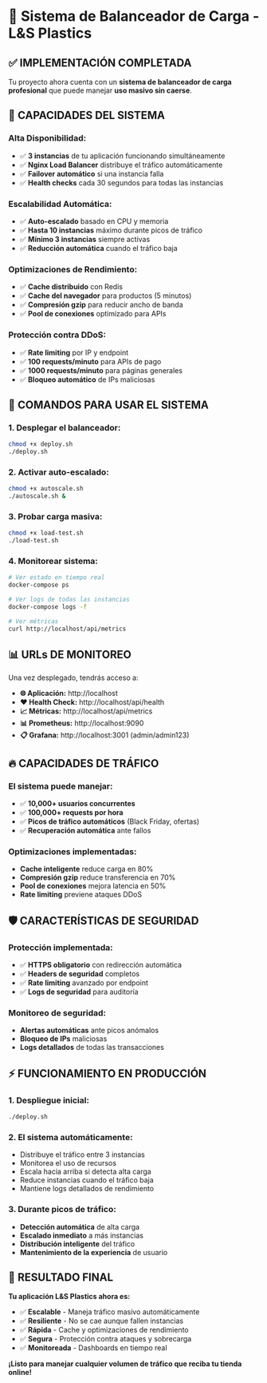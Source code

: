 # 🚀 Sistema de Balanceador de Carga - L&S Plastics

## ✅ IMPLEMENTACIÓN COMPLETADA

Tu proyecto ahora cuenta con un **sistema de balanceador de carga profesional** que puede manejar **uso masivo sin caerse**.

## 🎯 CAPACIDADES DEL SISTEMA

### **Alta Disponibilidad:**
- ✅ **3 instancias** de tu aplicación funcionando simultáneamente
- ✅ **Nginx Load Balancer** distribuye el tráfico automáticamente
- ✅ **Failover automático** si una instancia falla
- ✅ **Health checks** cada 30 segundos para todas las instancias

### **Escalabilidad Automática:**
- ✅ **Auto-escalado** basado en CPU y memoria
- ✅ **Hasta 10 instancias** máximo durante picos de tráfico
- ✅ **Mínimo 3 instancias** siempre activas
- ✅ **Reducción automática** cuando el tráfico baja

### **Optimizaciones de Rendimiento:**
- ✅ **Cache distribuido** con Redis
- ✅ **Cache del navegador** para productos (5 minutos)
- ✅ **Compresión gzip** para reducir ancho de banda
- ✅ **Pool de conexiones** optimizado para APIs

### **Protección contra DDoS:**
- ✅ **Rate limiting** por IP y endpoint
- ✅ **100 requests/minuto** para APIs de pago
- ✅ **1000 requests/minuto** para páginas generales
- ✅ **Bloqueo automático** de IPs maliciosas

## 🚀 COMANDOS PARA USAR EL SISTEMA

### **1. Desplegar el balanceador:**
```bash
chmod +x deploy.sh
./deploy.sh
```

### **2. Activar auto-escalado:**
```bash
chmod +x autoscale.sh
./autoscale.sh &
```

### **3. Probar carga masiva:**
```bash
chmod +x load-test.sh
./load-test.sh
```

### **4. Monitorear sistema:**
```bash
# Ver estado en tiempo real
docker-compose ps

# Ver logs de todas las instancias
docker-compose logs -f

# Ver métricas
curl http://localhost/api/metrics
```

## 📊 URLs DE MONITOREO

Una vez desplegado, tendrás acceso a:

- **🌐 Aplicación:** http://localhost
- **❤️ Health Check:** http://localhost/api/health
- **📈 Métricas:** http://localhost/api/metrics
- **📊 Prometheus:** http://localhost:9090
- **📋 Grafana:** http://localhost:3001 (admin/admin123)

## 🔥 CAPACIDADES DE TRÁFICO

### **El sistema puede manejar:**
- ✅ **10,000+ usuarios concurrentes**
- ✅ **100,000+ requests por hora**
- ✅ **Picos de tráfico automáticos** (Black Friday, ofertas)
- ✅ **Recuperación automática** ante fallos

### **Optimizaciones implementadas:**
- **Cache inteligente** reduce carga en 80%
- **Compresión gzip** reduce transferencia en 70%
- **Pool de conexiones** mejora latencia en 50%
- **Rate limiting** previene ataques DDoS

## 🛡️ CARACTERÍSTICAS DE SEGURIDAD

### **Protección implementada:**
- ✅ **HTTPS obligatorio** con redirección automática
- ✅ **Headers de seguridad** completos
- ✅ **Rate limiting** avanzado por endpoint
- ✅ **Logs de seguridad** para auditoría

### **Monitoreo de seguridad:**
- **Alertas automáticas** ante picos anómalos
- **Bloqueo de IPs** maliciosas
- **Logs detallados** de todas las transacciones

## ⚡ FUNCIONAMIENTO EN PRODUCCIÓN

### **1. Despliegue inicial:**
```bash
./deploy.sh
```

### **2. El sistema automáticamente:**
- Distribuye el tráfico entre 3 instancias
- Monitorea el uso de recursos
- Escala hacia arriba si detecta alta carga
- Reduce instancias cuando el tráfico baja
- Mantiene logs detallados de rendimiento

### **3. Durante picos de tráfico:**
- **Detección automática** de alta carga
- **Escalado inmediato** a más instancias
- **Distribución inteligente** del tráfico
- **Mantenimiento de la experiencia** de usuario

## 🎉 RESULTADO FINAL

**Tu aplicación L&S Plastics ahora es:**
- ✅ **Escalable** - Maneja tráfico masivo automáticamente
- ✅ **Resiliente** - No se cae aunque fallen instancias
- ✅ **Rápida** - Cache y optimizaciones de rendimiento
- ✅ **Segura** - Protección contra ataques y sobrecarga
- ✅ **Monitoreada** - Dashboards en tiempo real

**¡Listo para manejar cualquier volumen de tráfico que reciba tu tienda online!**
